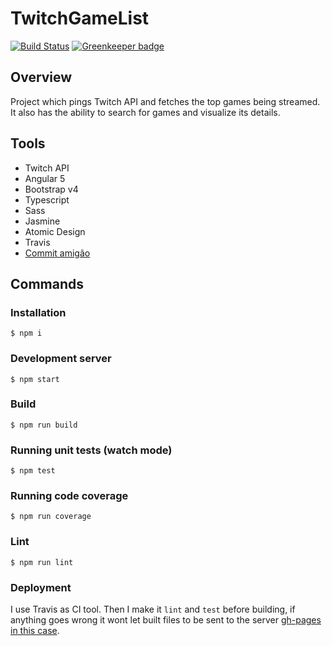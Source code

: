 # TwitchGameList

[![Build Status](https://travis-ci.org/marcelorl/twitch-game-list.svg?branch=master)](https://travis-ci.org/marcelorl/twitch-game-list) [![Greenkeeper badge](https://badges.greenkeeper.io/marcelorl/twitch-game-list.svg)](https://greenkeeper.io/)

## Overview

Project which pings Twitch API and fetches the top games being streamed.
It also has the ability to search for games and visualize its details.

## Tools

 - Twitch API
 - Angular 5
 - Bootstrap v4
 - Typescript
 - Sass
 - Jasmine
 - Atomic Design
 - Travis
 - [Commit amigão](https://github.com/BeeTech-global/bee-stylish/tree/master/commits)

## Commands

### Installation

`$ npm i`

### Development server

`$ npm start`

### Build

`$ npm run build`

### Running unit tests (watch mode)

`$ npm test`

### Running code coverage

`$ npm run coverage`

### Lint

`$ npm run lint`

### Deployment

I use Travis as CI tool. Then I make it `lint` and `test` before building, if anything goes wrong it wont let built
 files to be sent to the server [gh-pages in this case](https://marcelorl.github.io/twitch-game-list/).
